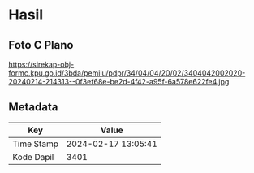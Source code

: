 # Hasil

## Foto C Plano

https://sirekap-obj-formc.kpu.go.id/3bda/pemilu/pdpr/34/04/04/20/02/3404042002020-20240214-214313--0f3ef68e-be2d-4f42-a95f-6a578e622fe4.jpg


## Metadata

| Key        | Value               |
| ---------- | ------------------- |
| Time Stamp | 2024-02-17 13:05:41 |
| Kode Dapil | 3401                |



